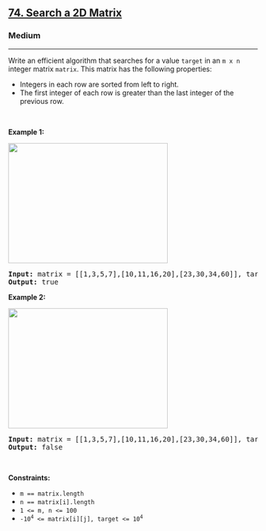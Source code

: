 <h2><a href="https://leetcode.com/problems/search-a-2d-matrix/">74. Search a 2D Matrix</a></h2><h3>Medium</h3><hr><div style="user-select: auto;"><p style="user-select: auto;">Write an efficient algorithm that searches for a value <code style="user-select: auto;">target</code> in an <code style="user-select: auto;">m x n</code> integer matrix <code style="user-select: auto;">matrix</code>. This matrix has the following properties:</p>

<ul style="user-select: auto;">
	<li style="user-select: auto;">Integers in each row are sorted from left to right.</li>
	<li style="user-select: auto;">The first integer of each row is greater than the last integer of the previous row.</li>
</ul>

<p style="user-select: auto;">&nbsp;</p>
<p style="user-select: auto;"><strong style="user-select: auto;">Example 1:</strong></p>
<img alt="" src="https://assets.leetcode.com/uploads/2020/10/05/mat.jpg" style="width: 322px; height: 242px; user-select: auto;">
<pre style="position: relative; user-select: auto;"><strong style="user-select: auto;">Input:</strong> matrix = [[1,3,5,7],[10,11,16,20],[23,30,34,60]], target = 3
<strong style="user-select: auto;">Output:</strong> true
<div class="open_grepper_editor" title="Edit &amp; Save To Grepper" style="user-select: auto;"></div></pre>

<p style="user-select: auto;"><strong style="user-select: auto;">Example 2:</strong></p>
<img alt="" src="https://assets.leetcode.com/uploads/2020/10/05/mat2.jpg" style="width: 322px; height: 242px; user-select: auto;">
<pre style="position: relative; user-select: auto;"><strong style="user-select: auto;">Input:</strong> matrix = [[1,3,5,7],[10,11,16,20],[23,30,34,60]], target = 13
<strong style="user-select: auto;">Output:</strong> false
<div class="open_grepper_editor" title="Edit &amp; Save To Grepper" style="user-select: auto;"></div></pre>

<p style="user-select: auto;">&nbsp;</p>
<p style="user-select: auto;"><strong style="user-select: auto;">Constraints:</strong></p>

<ul style="user-select: auto;">
	<li style="user-select: auto;"><code style="user-select: auto;">m == matrix.length</code></li>
	<li style="user-select: auto;"><code style="user-select: auto;">n == matrix[i].length</code></li>
	<li style="user-select: auto;"><code style="user-select: auto;">1 &lt;= m, n &lt;= 100</code></li>
	<li style="user-select: auto;"><code style="user-select: auto;">-10<sup style="user-select: auto;">4</sup> &lt;= matrix[i][j], target &lt;= 10<sup style="user-select: auto;">4</sup></code></li>
</ul>
</div>